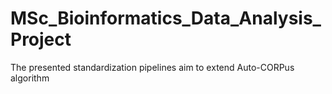 # MSc_Bioinformatics_Data_Analysis_Project
The presented standardization pipelines aim to extend Auto-CORPus algorithm
